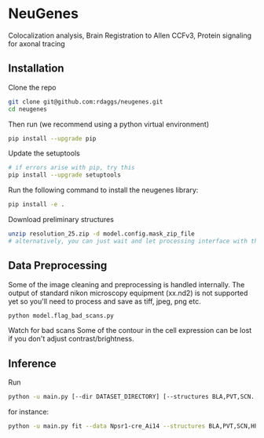 # NeuGenes
Colocalization analysis, Brain Registration to Allen CCFv3, Protein signaling for axonal tracing

## Installation

Clone the repo
```bash
git clone git@github.com:rdaggs/neugenes.git
cd neugenes
```

Then run (we recommend using a python virtual environment)

```bash
pip install --upgrade pip
```

Update the setuptools
```bash
# if errors arise with pip, try this
pip install --upgrade setuptools
```

Run the following command to install the neugenes library:

```bash
pip install -e .
```

Download preliminary structures
```bash
unzip resolution_25.zip -d model.config.mask_zip_file
# alternatively, you can just wait and let processing interface with the API for downloading the structures
```

## Data Preprocessing

Some of the image cleaning and preprocessing is handled internally. 
The output of standard nikon microscopy equipment (xx.nd2) is not supported yet so you'll need
to process and save as tiff, jpeg, png etc.
```bash
python model.flag_bad_scans.py
```
Watch for bad scans 
Some of the contour in the cell expression can be lost 
if you don't adjust contrast/brightness. 




## Inference

Run
```bash
python -u main.py [--dir DATASET_DIRECTORY] [--structures BLA,PVT,SCN.....]
```

for instance:

```bash
python -u main.py fit --data Npsr1-cre_Ai14 --structures BLA,PVT,SCN,HPF,NTm,ENTmv,PAR,POST,PRE,SUB.....
```

